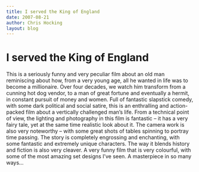 ```yaml
---
title: I served the King of England
date: 2007-08-21
author: Chris Hocking
layout: blog
---
```

# I served the King of England

This is a seriously funny and very peculiar film about an old man reminiscing about how, from a very young age, all he wanted in life was to become a millionaire. Over four decades, we watch him transform from a cunning hot dog vendor, to a man of great fortune and eventually a hermit, in constant pursuit of money and women. Full of fantastic slapstick comedy, with some dark political and social satire, this is an enthralling and action-packed film about a vertically challenged man’s life. From a technical point of view, the lighting and photography in this film is fantastic – it has a very fairy tale, yet at the same time realistic look about it. The camera work is also very noteworthy – with some great shots of tables spinning to portray time passing. The story is completely engrossing and enchanting, with some fantastic and extremely unique characters. The way it blends history and fiction is also very cleaver. A very funny film that is very colourful, with some of the most amazing set designs I’ve seen. A masterpiece in so many ways…